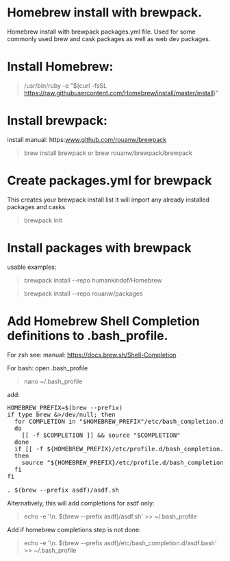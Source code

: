 # Homebrew install with brewpack.
Homebrew install with brewpack packages.yml file.
Used for some commonly used brew and cask packages as well as web dev packages.

# Install Homebrew:
>/usr/bin/ruby -e "$(curl -fsSL https://raw.githubusercontent.com/Homebrew/install/master/install)"

# Install brewpack:
install manual: https:www.github.com/rouanw/brewpack

> brew install brewpack
or
> brew rouanw/brewpack/brewpack

# Create packages.yml for brewpack
This creates your brewpack install list
it will import any already installed packages and casks
> brewpack init

# Install packages with brewpack
usable examples:
> brewpack install --repo humankindof/Homebrew

> brewpack install --repo rouanw/packages


# Add Homebrew Shell Completion definitions to .bash_profile.
For zsh see:
manual: https://docs.brew.sh/Shell-Completion

For bash:
open .bash_profile
> nano ~/.bash_profile

add:
<pre>
HOMEBREW_PREFIX=$(brew --prefix)
if type brew &>/dev/null; then
  for COMPLETION in "$HOMEBREW_PREFIX"/etc/bash_completion.d/*
  do
    [[ -f $COMPLETION ]] && source "$COMPLETION"
  done
  if [[ -f ${HOMEBREW_PREFIX}/etc/profile.d/bash_completion.sh ]];
  then
    source "${HOMEBREW_PREFIX}/etc/profile.d/bash_completion.sh"
  fi
fi

. $(brew --prefix asdf)/asdf.sh
</pre>

Alternatively, this will add completions for asdf only:
> echo -e '\n. $(brew --prefix asdf)/asdf.sh' >> ~/.bash_profile

Add if homebrew completions step is not done:
> echo -e '\n. $(brew --prefix asdf)/etc/bash_completion.d/asdf.bash' >> ~/.bash_profile
